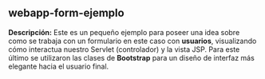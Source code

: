 ## webapp-form-ejemplo

**Descripción:** Este es un pequeño ejemplo para poseer una idea sobre como se trabaja con un formulario en este caso con **usuarios**, visualizando cómo interactua
nuestro Servlet (controlador) y la vista JSP. Para este último se utilizaron las clases de **Bootstrap** para un diseño de interfaz más elegante hacia el usuario final.
